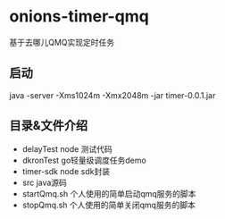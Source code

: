 # onions-timer-qmq

基于去哪儿QMQ实现定时任务

## 启动

java -server -Xms1024m -Xmx2048m  -jar timer-0.0.1.jar

## 目录&文件介绍

* delayTest node 测试代码
* dkronTest go轻量级调度任务demo
* timer-sdk node sdk封装
* src java源码
* startQmq.sh 个人使用的简单启动qmq服务的脚本
* stopQmq.sh 个人使用的简单关闭qmq服务的脚本
